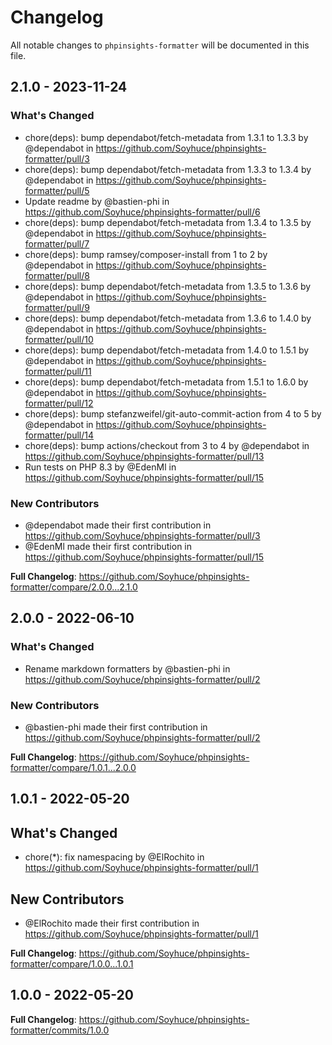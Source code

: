 # Changelog

All notable changes to `phpinsights-formatter` will be documented in this file.

## 2.1.0 - 2023-11-24

### What's Changed

- chore(deps): bump dependabot/fetch-metadata from 1.3.1 to 1.3.3 by @dependabot in https://github.com/Soyhuce/phpinsights-formatter/pull/3
- chore(deps): bump dependabot/fetch-metadata from 1.3.3 to 1.3.4 by @dependabot in https://github.com/Soyhuce/phpinsights-formatter/pull/5
- Update readme by @bastien-phi in https://github.com/Soyhuce/phpinsights-formatter/pull/6
- chore(deps): bump dependabot/fetch-metadata from 1.3.4 to 1.3.5 by @dependabot in https://github.com/Soyhuce/phpinsights-formatter/pull/7
- chore(deps): bump ramsey/composer-install from 1 to 2 by @dependabot in https://github.com/Soyhuce/phpinsights-formatter/pull/8
- chore(deps): bump dependabot/fetch-metadata from 1.3.5 to 1.3.6 by @dependabot in https://github.com/Soyhuce/phpinsights-formatter/pull/9
- chore(deps): bump dependabot/fetch-metadata from 1.3.6 to 1.4.0 by @dependabot in https://github.com/Soyhuce/phpinsights-formatter/pull/10
- chore(deps): bump dependabot/fetch-metadata from 1.4.0 to 1.5.1 by @dependabot in https://github.com/Soyhuce/phpinsights-formatter/pull/11
- chore(deps): bump dependabot/fetch-metadata from 1.5.1 to 1.6.0 by @dependabot in https://github.com/Soyhuce/phpinsights-formatter/pull/12
- chore(deps): bump stefanzweifel/git-auto-commit-action from 4 to 5 by @dependabot in https://github.com/Soyhuce/phpinsights-formatter/pull/14
- chore(deps): bump actions/checkout from 3 to 4 by @dependabot in https://github.com/Soyhuce/phpinsights-formatter/pull/13
- Run tests on PHP 8.3 by @EdenMl in https://github.com/Soyhuce/phpinsights-formatter/pull/15

### New Contributors

- @dependabot made their first contribution in https://github.com/Soyhuce/phpinsights-formatter/pull/3
- @EdenMl made their first contribution in https://github.com/Soyhuce/phpinsights-formatter/pull/15

**Full Changelog**: https://github.com/Soyhuce/phpinsights-formatter/compare/2.0.0...2.1.0

## 2.0.0 - 2022-06-10

### What's Changed

- Rename markdown formatters by @bastien-phi in https://github.com/Soyhuce/phpinsights-formatter/pull/2

### New Contributors

- @bastien-phi made their first contribution in https://github.com/Soyhuce/phpinsights-formatter/pull/2

**Full Changelog**: https://github.com/Soyhuce/phpinsights-formatter/compare/1.0.1...2.0.0

## 1.0.1 - 2022-05-20

## What's Changed

- chore(*): fix namespacing by @ElRochito in https://github.com/Soyhuce/phpinsights-formatter/pull/1

## New Contributors

- @ElRochito made their first contribution in https://github.com/Soyhuce/phpinsights-formatter/pull/1

**Full Changelog**: https://github.com/Soyhuce/phpinsights-formatter/compare/1.0.0...1.0.1

## 1.0.0 - 2022-05-20

**Full Changelog**: https://github.com/Soyhuce/phpinsights-formatter/commits/1.0.0
